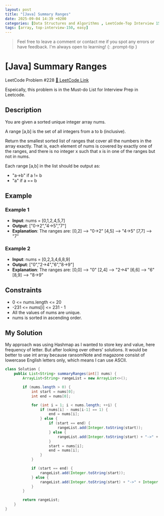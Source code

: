 ```yaml
---
layout: post
title: "[Java] Summary Ranges"
date: 2025-09-04 14:39 +0200
categories: [Data Structures and Algorithms , LeetCode-Top Interview 150]
tags: [array, top-interview-150, easy]
---
```



> Feel free to leave a comment or contact me if you spot any errors or have feedback. I'm always open to learning!
{: .prompt-tip }
 

# [Java] Summary Ranges

LeetCode Problem #228 [🔗 LeetCode Link](https://leetcode.com/problems/summary-ranges/?envType=study-plan-v2&envId=top-interview-150)


Espeically, this problem is in the Must-do List for Interview Prep in Leetcode. 


## Description

You are given a sorted unique integer array nums.

A range [a,b] is the set of all integers from a to b (inclusive).

Return the smallest sorted list of ranges that cover all the numbers in the array exactly. That is, each element of nums is covered by exactly one of the ranges, and there is no integer x such that x is in one of the ranges but not in nums.

Each range [a,b] in the list should be output as:

- "a->b" if a != b
- "a" if a == b


## Example

### Example 1

* **Input**: nums = [0,1,2,4,5,7]
* **Output**: ["0->2","4->5","7"]
* **Explanation**: The ranges are:
[0,2] --> "0->2"
[4,5] --> "4->5"
[7,7] --> "7"


### Example 2

* **Input**: nums = [0,2,3,4,6,8,9]
* **Output**: ["0","2->4","6","8->9"]
* **Explanation**: The ranges are:
[0,0] --> "0"
[2,4] --> "2->4"
[6,6] --> "6"
[8,9] --> "8->9"


## Constraints


- 0 <= nums.length <= 20
- -231 <= nums[i] <= 231 - 1
- All the values of nums are unique.
- nums is sorted in ascending order.



## My Solution

My approach was using Hashmap as I wanted to store key and value, here frequency of letter. But after looking over others' solutions. It would be better to use int array because ransomNote and magazone consist of lowercase English letters only, which means I can use ASCII.

```java
class Solution {
    public List<String> summaryRanges(int[] nums) {
        ArrayList<String> rangeList = new ArrayList<>();

        if (nums.length > 0) {
            int start = nums[0];
            int end = nums[0];

            for (int i = 1; i < nums.length; ++i) {
                if (nums[i] - nums[i-1] == 1) {
                    end = nums[i];
                } else {
                    if (start == end) {
                        rangeList.add(Integer.toString(start));
                    } else {
                        rangeList.add(Integer.toString(start) + "->" + Integer.toString(end));
                    }
                    start = nums[i];
                    end = nums[i];
                }
            }

            if (start == end) {
                rangeList.add(Integer.toString(start));
            } else {
                rangeList.add(Integer.toString(start) + "->" + Integer.toString(end));
            }
        }

        return rangeList;
    }
}
```
